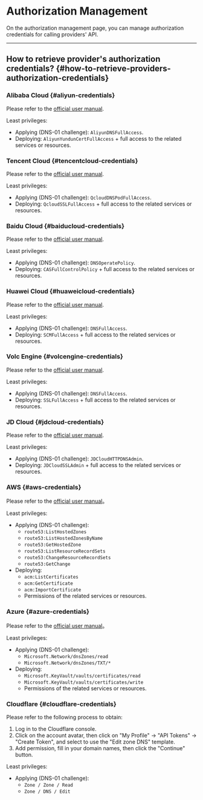 ﻿# Authorization Management

On the authorization management page, you can manage authorization credentials for calling providers' API.

---

## How to retrieve provider's authorization credentials? {#how-to-retrieve-providers-authorization-credentials}

### Alibaba Cloud {#aliyun-credentials}

Please refer to the [official user manual](https://www.alibabacloud.com/help/en/acr/create-and-obtain-an-accesskey-pair).

Least privileges:

- Applying (DNS-01 challenge): `AliyunDNSFullAccess`.
- Deploying: `AliyunYundunCertFullAccess` + full access to the related services or resources.

### Tencent Cloud {#tencentcloud-credentials}

Please refer to the [official user manual](https://cloud.tencent.com/document/product/598/40488?lang=en).

Least privileges:

- Applying (DNS-01 challenge): `QcloudDNSPodFullAccess`.
- Deploying: `QcloudSSLFullAccess` + full access to the related services or resources.

### Baidu Cloud {#baiducloud-credentials}

Please refer to the [official user manual](https://intl.cloud.baidu.com/doc/Reference/s/9jwvz2egb-en).

Least privileges:

- Applying (DNS-01 challenge): `DNSOperatePolicy`.
- Deploying: `CASFullControlPolicy` + full access to the related services or resources.

### Huawei Cloud {#huaweicloud-credentials}

Please refer to the [official user manual](https://support.huaweicloud.com/intl/en-us/usermanual-ca/ca_01_0003.html).

Least privileges:

- Applying (DNS-01 challenge): `DNSFullAccess`.
- Deploying: `SCMFullAccess` + full access to the related services or resources.

### Volc Engine {#volcengine-credentials}

Please refer to the [official user manual](https://www.volcengine.com/docs/6291/65568).

Least privileges:

- Applying (DNS-01 challenge): `DNSFullAccess`.
- Deploying: `SSLFullAccess` + full access to the related services or resources.

### JD Cloud {#jdcloud-credentials}

Please refer to the [official user manual](https://docs.jdcloud.com/en/account-management/accesskey-management).

Least privileges:

- Applying (DNS-01 challenge): `JDCloudHTTPDNSAdmin`.
- Deploying: `JDCloudSSLAdmin` + full access to the related services or resources.

### AWS {#aws-credentials}

Please refer to the [official user manual](https://docs.aws.amazon.com/en_us/IAM/latest/UserGuide/id_credentials_access-keys.html)。

Least privileges:

- Applying (DNS-01 challenge):
  - `route53:ListHostedZones`
  - `route53:ListHostedZonesByName`
  - `route53:GetHostedZone`
  - `route53:ListResourceRecordSets`
  - `route53:ChangeResourceRecordSets`
  - `route53:GetChange`
- Deploying:
  - `acm:ListCertificates`
  - `acm:GetCertificate`
  - `acm:ImportCertificate`
  - Permissions of the related services or resources.

### Azure {#azure-credentials}

Please refer to the [official user manual](https://learn.microsoft.com/en-us/azure/azure-monitor/logs/api/register-app-for-token)。

Least privileges:

- Applying (DNS-01 challenge):
  - `Microsoft.Network/dnsZones/read`
  - `Microsoft.Network/dnsZones/TXT/*`
- Deploying:
  - `Microsoft.KeyVault/vaults/certificates/read`
  - `Microsoft.KeyVault/vaults/certificates/write`
  - Permissions of the related services or resources.

### Cloudflare {#cloudflare-credentials}

Please refer to the following process to obtain:

1. Log in to the Cloudflare console.
2. Click on the account avatar, then click on "My Profile" -> "API Tokens" -> "Create Token", and select to use the "Edit zone DNS" template.
3. Add permission, fill in your domain names, then click the "Continue" button.

Least privileges:

- Applying (DNS-01 challenge):
  - `Zone / Zone / Read`
  - `Zone / DNS / Edit`

